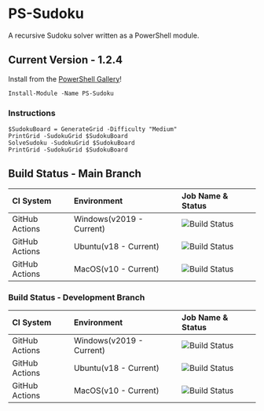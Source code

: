 # PS-Sudoku
A recursive Sudoku solver written as a PowerShell module.

## Current Version - 1.2.4
Install from the [PowerShell Gallery](https://www.powershellgallery.com/packages/PS-Sudoku/1.2.2)!
```pwsh
Install-Module -Name PS-Sudoku
```
### Instructions
```pwsh
$SudokuBoard = GenerateGrid -Difficulty "Medium"
PrintGrid -SudokuGrid $SudokuBoard
SolveSudoku -SudokuGrid $SudokuBoard
PrintGrid -SudokuGrid $SudokuBoard
```

## Build Status - Main Branch
| CI System | Environment | Job Name & Status |
| :--- | :--- | :--- |
| GitHub Actions | Windows(v2019 - Current) | ![Build Status](https://github.com/DavisHenckel/PS-Sudoku/actions/workflows/WindowsProd.yml/badge.svg)  |
| GitHub Actions | Ubuntu(v18 - Current) | ![Build Status](https://github.com/DavisHenckel/PS-Sudoku/actions/workflows/LinuxProd.yml/badge.svg) |  
| GitHub Actions | MacOS(v10 - Current) | ![Build Status](https://github.com/DavisHenckel/PS-Sudoku/actions/workflows/MacOSProd.yml/badge.svg)

### Build Status - Development Branch
| CI System | Environment | Job Name & Status |
| :--- | :--- | :--- |
| GitHub Actions | Windows(v2019 - Current) | ![Build Status](https://github.com/DavisHenckel/PS-Sudoku/actions/workflows/WindowsDev.yml/badge.svg)  |
| GitHub Actions | Ubuntu(v18 - Current) | ![Build Status](https://github.com/DavisHenckel/PS-Sudoku/actions/workflows/LinuxDev.yml/badge.svg) |  
| GitHub Actions | MacOS(v10 - Current) | ![Build Status](https://github.com/DavisHenckel/PS-Sudoku/actions/workflows/MacOSDev.yml/badge.svg)
